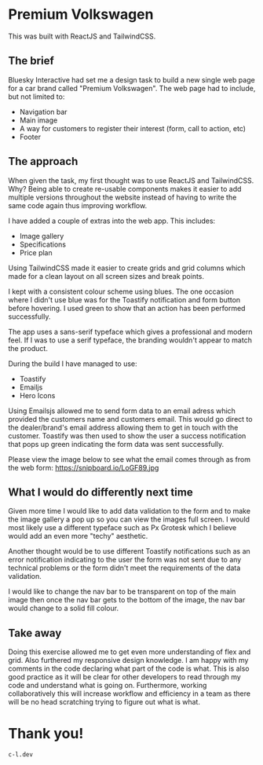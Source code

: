 # Premium Volkswagen

This was built with ReactJS and TailwindCSS.

## The brief

Bluesky Interactive had set me a design task to build a new single web page for a car brand called "Premium Volkswagen".
The web page had to include, but not limited to:

- Navigation bar
- Main image
- A way for customers to register their interest (form, call to action, etc)
- Footer

## The approach

When given the task, my first thought was to use ReactJS and TailwindCSS. Why? Being able to create re-usable components makes it easier to add multiple versions throughout the website instead of having to write the same code again thus improving workflow.

I have added a couple of extras into the web app. This includes:

- Image gallery
- Specifications
- Price plan

Using TailwindCSS made it easier to create grids and grid columns which made for a clean layout on all screen sizes and break points.

I kept with a consistent colour scheme using blues. The one occasion where I didn't use blue was for the Toastify notification and form button before hovering. I used green to show that an action has been performed successfully.

The app uses a sans-serif typeface which gives a professional and modern feel. If I was to use a serif typeface, the branding wouldn't appear to match the product.

During the build I have managed to use:

- Toastify
- Emailjs
- Hero Icons

Using Emailsjs allowed me to send form data to an email adress which provided the customers name and customers email. This would go direct to the dealer/brand's email address allowing them to get in touch with the customer.
Toastify was then used to show the user a success notification that pops up green indicating the form data was sent successfully.

Please view the image below to see what the email comes through as from the web form:
https://snipboard.io/LoGF89.jpg

## What I would do differently next time

Given more time I would like to add data validation to the form and to make the image gallery a pop up so you can view the images full screen. I would most likely use a different typeface such as Px Grotesk which I believe would add an even more "techy" aesthetic.

Another thought would be to use different Toastify notifications such as an error notification indicating to the user the form was not sent due to any technical problems or the form didn't meet the requirements of the data validation.

I would like to change the nav bar to be transparent on top of the main image then once the nav bar gets to the bottom of the image, the nav bar would change to a solid fill colour.

## Take away

Doing this exercise allowed me to get even more understanding of flex and grid. Also furthered my responsive design knowledge. I am happy with my comments in the code declaring what part of the code is what. This is also good practice as it will be clear for other developers to read through my code and understand what is going on. Furthermore, working collaboratively this will increase workflow and efficiency in a team as there will be no head scratching trying to figure out what is what.

# Thank you!

<code>c-l.dev</code>
